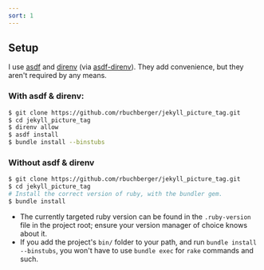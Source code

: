 ```yaml
---
sort: 1
---
```


## Setup

I use [asdf](https://github.com/asdf-vm/asdf) and [direnv](https://direnv.net/) (via
[asdf-direnv](https://github.com/asdf-community/asdf-direnv)). They add convenience, but they aren't
required by any means.

### With asdf & direnv:

```sh
$ git clone https://github.com/rbuchberger/jekyll_picture_tag.git
$ cd jekyll_picture_tag
$ direnv allow
$ asdf install
$ bundle install --binstubs
```

### Without asdf & direnv

```sh
$ git clone https://github.com/rbuchberger/jekyll_picture_tag.git
$ cd jekyll_picture_tag
# Install the correct version of ruby, with the bundler gem.
$ bundle install
```

* The currently targeted ruby version can be found in the `.ruby-version` file in the project root;
  ensure your version manager of choice knows about it.
* If you add the project's `bin/` folder to your path, and run `bundle install --binstubs`, you won't
  have to use `bundle exec` for `rake` commands and such.

